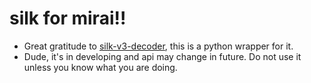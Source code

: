 # silk for mirai!!

- Great gratitude to [silk-v3-decoder](https://github.com/kn007/silk-v3-decoder), this is a python wrapper for it.
- Dude, it's in developing and api may change in future. Do not use it unless you know what you are doing.